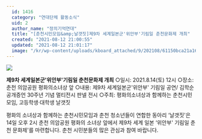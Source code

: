 ```yaml
---
  id: 1416
  category: "연대단체 활동소식"
  uid: 2
  author_name: "정의기억연대"
  title: "[춘천시민모임&amp;날갯짓]제9차 세계일본군'위안부'기림일 춘천문화제 개최"
  created: "2021-08-12 21:00:55"
  updated: "2021-08-12 21:01:17"
  image: "/kr/wp-content/uploads/kboard_attached/9/202108/61150bca21a167886961.jpg"
---
```

![](/kr/wp-content/uploads/kboard_attached/9/202108/61150bca21a167886961.jpg)

**제9차 세계일본군'위안부'기림일 춘천문화제 개최**
○일시: 2021.8.14(토) 12시
○장소: 춘천 의암공원 평화의소녀상 앞
○내용: 제9차 세계일본군'위안부' 기림일 공연/ 김학순 공개증언 30주년 기념 멀티전시 판넬 전시
○주최: 평화의소녀상과 함께하는 춘천시민모임, 고등학생·대학생 날갯짓

평화의 소녀상과 함께하는 춘천시민모임과 춘천 청소년들이 연합한 동아리 ‘날갯짓'은 14일 오후 2시 춘천 의암공원 평화의 소녀상 앞에서 제9차 세계 일본 ‘위안부' 기림일 춘천 문화제'를 마련합니다. 춘천 시민분들의 많은 관심과 참여 바랍니다.